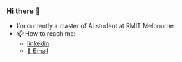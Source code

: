 ### Hi there 👋

- I’m currently a master of AI student at RMIT Melbourne.
- 📫 How to reach me:
  - [linkedin](https://www.linkedin.com/in/tnx/)
  - [📩 Email](mailto:xtruc.tt@gmail.com)

<!--
**xtructt/xtructt** is a ✨ _special_ ✨ repository because its `README.md` (this file) appears on your GitHub profile.

Here are some ideas to get you started:

- 🔭 I’m currently a master of AI student at RMIT Melbourne
- 📫 How to reach me: [linkedin](https://www.linkedin.com/in/tnx/)
